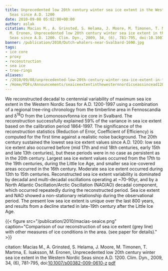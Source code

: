 ```yaml
---
title: Unprecedented low 20th century winter sea ice extent in the Western Nordic
  Seas since A.D. 1200
date: 2010-09-08 05:02:00+00:00
author: aslak
citation: Macias M., A. Grinsted, S. Helama, J. Moore, M. Timonen, T. Martma, E. Isaksson,
  M. Eronen, Unprecedented low 20th century winter sea ice extent in the Western Nordic
  Seas since A.D. 1200. Clim. Dyn., 2009, 34, (6), 781-795, doi:10.1007/s00382-009-0610-z
banner: /publication/2010/Dutch-whalers-near-Svalbard-1690.jpg
tags:
- ice core
- proxy
- reconstruction
- sea ice
- tree-rings
aliases:
- /2010/09/08/unprecedented-low-20th-century-winter-sea-ice-extent-in-the-western-nordic-seas-since-a-d-1200/
- /Home/PDFs/Announcements/seaiceextentinthewesternnordicseassincead1200
---
```


We reconstructed decadal to centennial variability of maximum sea ice extent in the Western Nordic Seas for A.D. 1200-1997 using a combination of a regional tree-ring chronology from the timberline area in Fennoscandia and δ<sup>18</sup>O from the Lomonosovfonna ice core in Svalbard. The reconstruction successfully explained 59% of the variance in sea ice extent based on the calibration period 1864-1997. <!--more-->  The significance of the reconstruction statistics (Reduction of Error, Coefficient of Efficiency) is computed for the first time against a realistic noise background. The 20th century sustained the lowest sea ice extent values since A.D. 1200: low sea ice extent also occurred before (mid 17th and mid 18th centuries, early 15th and late 13th centuries), but these periods were in no case as persistent as in the 20th century. Largest sea ice extent values occurred from the 17th to the 19th centuries, during the Little Ice Age, and smaller sea ice-covered areas occurred in the 16th century. Moderate sea ice extent occurred during 13th to 15th centuries. Reconstructed sea ice extent variability is dominated by decadal and multi-decadal oscillations operating at ~70-90yr, and by a North Atlantic Oscillation/Arctic Oscillation (NAO/AO) decadal component, which occurred repeatedly during the reconstructed period. Sea ice extent and NAO showed a non-stationary relationship during the observational period. The present low sea ice extent is unique over the last 800 years, and results from a decline started in late-19th century after the Little Ice Age.

{{< figure src="/publication/2010/macias-seaice.png" caption="Comparison of our reconstruction of sea ice extent (grey line) with other measures of ice conditions in the area. (see paper for details)." >}}


citation: Macias M., A. Grinsted, S. Helama, J. Moore, M. Timonen, T. Martma, E. Isaksson, M. Eronen, Unprecedented low 20th century winter sea ice extent in the Western Nordic Seas since A.D. 1200. Clim. Dyn., 2009, 34, (6), 781-795, doi:[10.1007/s00382-009-0610-z](http://dx.doi.org/10.1007/s00382-009-0610-z) [pdf](/pdf/Macias-ClimDyn09-barentsw-sea-ice-reconstruction.pdf)